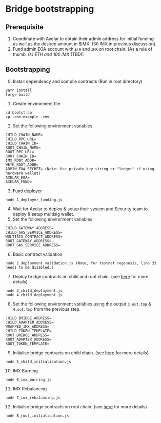 # Bridge bootstrapping

## Prerequisite
1. Coordinate with Axelar to obtain their admin address for initial funding as well as the desired amount in $IMX. (50 IMX in previous discussion).
2. Fund admin EOA account with `ETH` and `IMX` on root chain. (As a rule of thumb, _0.1 ETH and 100 IMX_ (TBD))


## Bootstrapping
0. Install dependency and compile contracts (Run in root directory)
```
yarn install
forge build
```
1. Create environment file
```
cd bootstrap
cp .env.example .env
```
2. Set the following environment variables
```
CHILD_CHAIN_NAME=
CHILD_RPC_URL=
CHILD_CHAIN_ID=
ROOT_CHAIN_NAME=
ROOT_RPC_URL=
ROOT_CHAIN_ID=
IMX_ROOT_ADDR=
WETH_ROOT_ADDR=
ADMIN_EOA_SECRET= (Note: Use private key string or "ledger" if using hardware wallet)
AXELAR_EOA=
AXELAR_FUND=
```
3. Fund deployer
```
node 1_deployer_funding.js
```
4. Wait for Axelar to deploy & setup their system and Security team to deploy & setup multisig wallet.
5. Set the following environment variables
```
CHILD_GATEWAY_ADDRESS=
CHILD_GAS_SERVICE_ADDRESS=
MULTISIG_CONTRACT_ADDRESS=
ROOT_GATEWAY_ADDRESS=
ROOT_GAS_SERVICE_ADDRESS=
```
6. Basic contract validation
```
node 2_deployment_validation.js (Note, for testnet regenesis, line 33 needs to be disabled.)
```
7. Deploy bridge contracts on child and root chain. (see [here](../README.md#remote-deployment) for more details)
```
node 3_child_deployment.js
node 4_child_deployment.js
```
8. Set the following environment variables using the output `3.out.tmp` & `4.out.tmp` from the previous step.
```
CHILD_BRIDGE_ADDRESS=
CHILD_ADAPTER_ADDRESS=
WRAPPED_IMX_ADDRESS=
CHILD_TOKEN_TEMPLATE=
ROOT_BRIDGE_ADDRESS=
ROOT_ADAPTER_ADDRESS=
ROOT_TOKEN_TEMPLATE=
```
9. Initialise bridge contracts on child chain. (see [here](../README.md#remote-deployment) for more details)
```
node 5_child_initialisation.js
```
10. IMX Burning
```
node 6_imx_burning.js
```
11. IMX Rebalancing
```
node 7_imx_rebalancing.js
```
12. Initialise bridge contracts on root chain. (see [here](../README.md#remote-deployment) for more details)
```
node 8_root_initialisation.js
```
